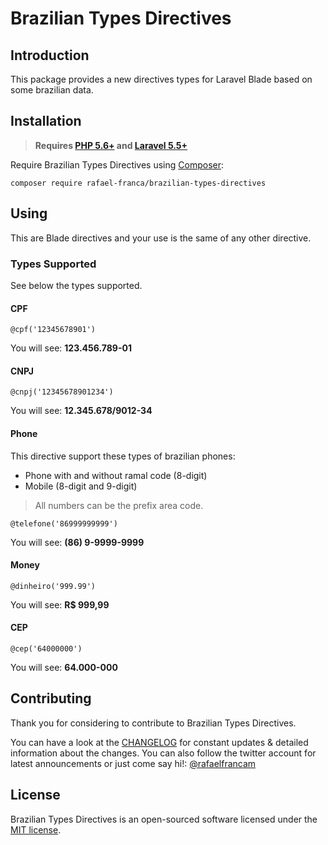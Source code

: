 # Brazilian Types Directives

## Introduction

This package provides a new directives types for Laravel Blade based on some brazilian data.

## Installation

> **Requires [PHP 5.6+](https://php.net/releases/) and [Laravel 5.5+](https://laravel.com)**

Require Brazilian Types Directives using [Composer](https://getcomposer.org):

    composer require rafael-franca/brazilian-types-directives

## Using
This are Blade directives and your use is the same of any other directive.

### Types Supported
See below the types supported.
#### CPF
    @cpf('12345678901')
You will see: **123.456.789-01**

#### CNPJ
    @cnpj('12345678901234')
You will see: **12.345.678/9012-34**
 
#### Phone
This directive support these types of brazilian phones:

 - Phone with and without ramal code (8-digit)
 - Mobile (8-digit and 9-digit)

> All numbers can be the prefix area code.

    @telefone('86999999999')
You will see: **(86) 9-9999-9999**

#### Money
    @dinheiro('999.99')
You will see:  **R$ 999,99**

#### CEP
    @cep('64000000')
You will see: **64.000-000**

## Contributing

Thank you for considering to contribute to Brazilian Types Directives.

You can have a look at the [CHANGELOG](https://github.com/rafael-franca/brazilian-types-directives/blob/stable/CHANGELOG.md) for constant updates & detailed information about the changes. You can also follow the twitter account for latest announcements or just come say hi!: [@rafaelfrancam](https://twitter.com/rafaelfrancam)

## License

Brazilian Types Directives is an open-sourced software licensed under the [MIT license](https://github.com/rafael-franca/brazilian-types-directives/blob/stable/LICENSE.md).
